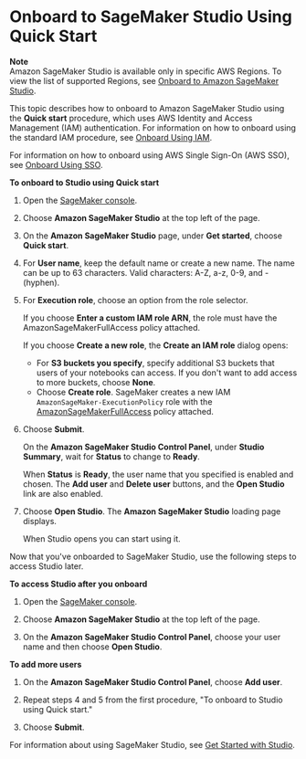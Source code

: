 # Onboard to SageMaker Studio Using Quick Start<a name="onboard-quick-start"></a>

**Note**  
Amazon SageMaker Studio is available only in specific AWS Regions\. To view the list of supported Regions, see [Onboard to Amazon SageMaker Studio](gs-studio-onboard.md)\.

This topic describes how to onboard to Amazon SageMaker Studio using the **Quick start** procedure, which uses AWS Identity and Access Management \(IAM\) authentication\. For information on how to onboard using the standard IAM procedure, see [Onboard Using IAM](onboard-iam.md)\.

For information on how to onboard using AWS Single Sign\-On \(AWS SSO\), see [Onboard Using SSO](onboard-sso-users.md)\.

**To onboard to Studio using **Quick start****

1. Open the [SageMaker console](https://console.aws.amazon.com/sagemaker/)\.

1. Choose **Amazon SageMaker Studio** at the top left of the page\.

1. On the **Amazon SageMaker Studio** page, under **Get started**, choose **Quick start**\.

1. For **User name**, keep the default name or create a new name\. The name can be up to 63 characters\. Valid characters: A\-Z, a\-z, 0\-9, and \- \(hyphen\)\. 

1. For **Execution role**, choose an option from the role selector\.

   If you choose **Enter a custom IAM role ARN**, the role must have the AmazonSageMakerFullAccess policy attached\.

   If you choose **Create a new role**, the **Create an IAM role** dialog opens:
   + For **S3 buckets you specify**, specify additional S3 buckets that users of your notebooks can access\. If you don't want to add access to more buckets, choose **None**\.
   + Choose **Create role**\. SageMaker creates a new IAM `AmazonSageMaker-ExecutionPolicy` role with the [AmazonSageMakerFullAccess](https://console.aws.amazon.com/iam/home?#/policies/arn:aws:iam::aws:policy/AmazonSageMakerFullAccess) policy attached\.

1. Choose **Submit**\.

   On the **Amazon SageMaker Studio Control Panel**, under **Studio Summary**, wait for **Status** to change to **Ready**\.

   When **Status** is **Ready**, the user name that you specified is enabled and chosen\. The **Add user** and **Delete user** buttons, and the **Open Studio** link are also enabled\.

1. Choose **Open Studio**\. The **Amazon SageMaker Studio** loading page displays\.

   When Studio opens you can start using it\.

Now that you've onboarded to SageMaker Studio, use the following steps to access Studio later\.

**To access Studio after you onboard**

1. Open the [SageMaker console](https://console.aws.amazon.com/sagemaker/)\.

1. Choose **Amazon SageMaker Studio** at the top left of the page\.

1. On the **Amazon SageMaker Studio Control Panel**, choose your user name and then choose **Open Studio**\.

**To add more users**

1. On the **Amazon SageMaker Studio Control Panel**, choose **Add user**\.

1. Repeat steps 4 and 5 from the first procedure, "To onboard to Studio using Quick start\."

1. Choose **Submit**\.

For information about using SageMaker Studio, see [Get Started with Studio](gs-studio.md)\.